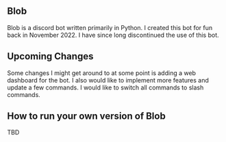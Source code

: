 ## Blob

Blob is a discord bot written primarily in Python. I created this bot for fun back in November 2022. I have since long discontinued the use of this bot.

## Upcoming Changes

Some changes I might get around to at some point is adding a web dashboard for the bot.
I also would like to implement more features and update a few commands.
I would like to switch all commands to slash commands.

## How to run your own version of Blob

TBD
